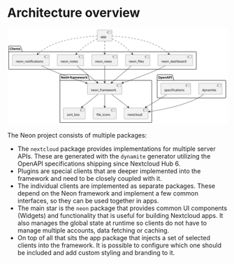 # Architecture overview

![Architecture overview diagram](architecture.svg)

The Neon project consists of multiple packages:
- The `nextcloud` package provides implementations for multiple server APIs. These are generated with the `dynamite` generator utilizing the OpenAPI specifications shipping since Nextcloud Hub 6.
- Plugins are special clients that are deeper implemented into the framework and need to be closely coupled with it.
- The individual clients are implemented as separate packages. These depend on the Neon framework and implement a few common interfaces, so they can be used together in apps.
- The main star is the `neon` package that provides common UI components (Widgets) and functionality that is useful for building Nextcloud apps. It also manages the global state at runtime so clients do not have to manage multiple accounts, data fetching or caching.
- On top of all that sits the app package that injects a set of selected clients into the framework. It is possible to configure which one should be included and add custom styling and branding to it.
